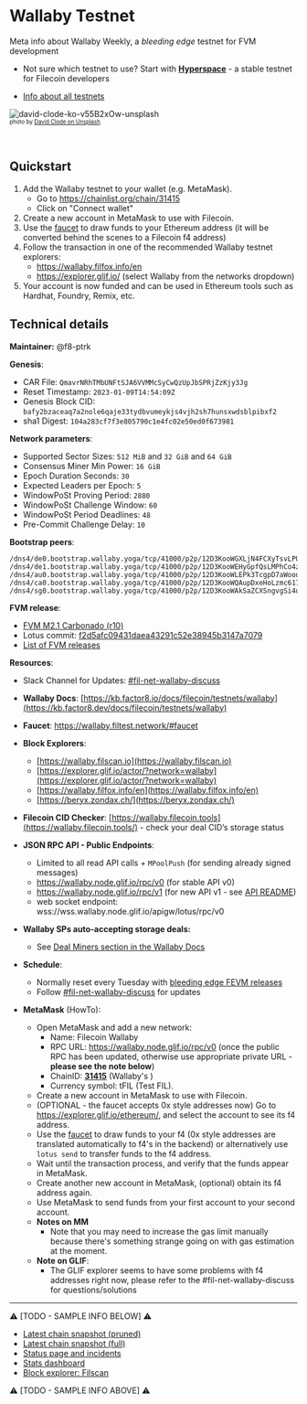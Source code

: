 # Wallaby Testnet

Meta info about Wallaby Weekly, a *bleeding edge* testnet for FVM development

- Not sure which testnet to use? Start with **[Hyperspace](https://github.com/filecoin-project/testnet-hyperspace)** - a stable testnet for Filecoin developers

- [Info about all testnets](https://github.com/filecoin-project/FIPs/discussions/544)

![david-clode-ko-v55B2xOw-unsplash](https://user-images.githubusercontent.com/1017762/189190624-cb1179cd-4b1e-437c-947b-493ebd2568f0.png)
<br><sup><sub>photo by [David Clode on Unsplash](https://unsplash.com/@davidclode)<sup><sub>

&nbsp;

## Quickstart

1. Add the Wallaby testnet to your wallet (e.g. MetaMask).
    - Go to https://chainlist.org/chain/31415
    - Click on "Connect wallet"
2. Create a new account in MetaMask to use with Filecoin.
3. Use the [faucet](https://wallaby.network/#faucet) to draw funds to your Ethereum address (it will be converted behind the scenes to a Filecoin f4 address)
4. Follow the transaction in one of the recommended Wallaby testnet explorers:
    - https://wallaby.filfox.info/en
    - https://explorer.glif.io/ (select Wallaby from the networks dropdown)
5. Your account is now funded and can be used in Ethereum tools such as Hardhat, Foundry, Remix, etc.

## Technical details

**Maintainer:** @f8-ptrk

**Genesis**:

- CAR File: `QmavrNRhTMbUNFtSJA6VVMMcSyCwQzUpJbSPRjZzKjy3Jg`
- Reset Timestamp: `2023-01-09T14:54:09Z`
- Genesis Block CID: `bafy2bzaceaq7a2nole6qaje33tydbvumeykjs4vjh2sh7hunsxwdsblpibxf2`
- sha1 Digest: `104a283cf7f3e805790c1e4fc02e50ed0f673981`

**Network parameters**:

- Supported Sector Sizes: `512 MiB` and `32 GiB` and `64 GiB`
- Consensus Miner Min Power: `16 GiB`
- Epoch Duration Seconds: `30`
- Expected Leaders per Epoch: `5`
- WindowPoSt Proving Period: `2880`
- WindowPoSt Challenge Window: `60`
- WindowPoSt Period Deadlines: `48`
- Pre-Commit Challenge Delay: `10`

**Bootstrap peers**:

```
/dns4/de0.bootstrap.wallaby.yoga/tcp/41000/p2p/12D3KooWGXLjN4FCXyTsvLPUrbZfkA5p7gXJ11WXXB56cQLEmNkE
/dns4/de1.bootstrap.wallaby.yoga/tcp/41000/p2p/12D3KooWEHyGpfQsLMPhCo4zmfp6uZfhQisiWZMYaPu1j92d2dax
/dns4/au0.bootstrap.wallaby.yoga/tcp/41000/p2p/12D3KooWLEPk3TcgpD7aWoou4dzbgdQA14Y9eTCg9rcoLaLruHtf
/dns4/ca0.bootstrap.wallaby.yoga/tcp/41000/p2p/12D3KooWQAupDxeHoLzmc617FzhWnHHWEt8e2fNfccqByT5mHWPp
/dns4/sg0.bootstrap.wallaby.yoga/tcp/41000/p2p/12D3KooWAkSaZCXSngvgSi4ufVModcExCysnS3JhG6nnprPjVV4o
```

**FVM release**:

- [FVM M2.1 Carbonado (r10)](https://github.com/filecoin-project/ref-fvm/issues/1052)
- Lotus commit: [f2d5afc09431daea43291c52e38945b3147a7079](https://github.com/filecoin-project/lotus/commit/f2d5afc09431daea43291c52e38945b3147a7079)
- [List of FVM releases](https://github.com/filecoin-project/ref-fvm/issues/692)

**Resources**:

- Slack Channel for Updates: [#fil-net-wallaby-discuss](https://filecoinproject.slack.com/archives/C03KGBTJ0BY)

- **Wallaby Docs**: [https://kb.factor8.io/docs/filecoin/testnets/wallaby](https://kb.factor8.dev/docs/filecoin/testnets/wallaby)
- **Faucet**: https://wallaby.filtest.network/#faucet
- **Block Explorers**:
  - [https://wallaby.filscan.io](https://wallaby.filscan.io)
  - [https://explorer.glif.io/actor/?network=wallaby](https://explorer.glif.io/actor/?network=wallaby)
  - [https://wallaby.filfox.info/en](https://wallaby.filfox.info/en)
  - [https://beryx.zondax.ch/](https://beryx.zondax.ch/)
- **Filecoin CID Checker**: [https://wallaby.filecoin.tools](https://wallaby.filecoin.tools/) - check your deal CID’s storage status
- **JSON RPC API - Public Endpoints**:
  - Limited to all read API calls + `MPoolPush` (for sending already signed messages)
  - https://wallaby.node.glif.io/rpc/v0 (for stable API v0)
  - https://wallaby.node.glif.io/rpc/v1 (for new API v1 - see [API README](https://github.com/filecoin-project/lotus/blob/422f66776fa07827f2cfa9d2f8142ef29dcd2a95/api/README.md))
  - web socket endpoint: wss://wss.wallaby.node.glif.io/apigw/lotus/rpc/v0
- **Wallaby SPs auto-accepting storage deals:**
  - See [Deal Miners section in the Wallaby Docs](https://kb.factor8.io/docs/filecoin/testnets/wallaby#deal-miners)
- **Schedule**: 
  - Normally reset every Tuesday with [bleeding edge FEVM releases](https://github.com/filecoin-project/ref-fvm/issues/692)
  - Follow [#fil-net-wallaby-discuss](https://filecoinproject.slack.com/archives/C03KGBTJ0BY) for updates
- **MetaMask** (HowTo): 
  - Open MetaMask and add a new network:
    - Name: Filecoin Wallaby
    - RPC URL: https://wallaby.node.glif.io/rpc/v0 (once the public RPC has been updated, otherwise use appropriate private URL - **please see the note below**)
    - ChainID: [**31415**](https://github.com/ethereum-lists/chains/blob/master/_data/chains/eip155-31415.json) (Wallaby's )
    - Currency symbol: tFIL (Test FIL).
  - Create a new account in MetaMask to use with Filecoin.
  - (OPTIONAL - the faucet accepts 0x style addresses now) Go to https://explorer.glif.io/ethereum/, and select the account to see its f4 address.
  - Use the [faucet](https://wallaby.filtest.network/#faucet) to draw funds to your f4 (0x style addresses are translated automatically to f4's in the backend) or alternatively use `lotus send` to transfer funds to the f4 address.
  - Wait until the transaction process, and verify that the funds appear in MetaMask.
  - Create another new account in MetaMask, (optional) obtain its f4 address again.
  - Use MetaMask to send funds from your first account to your second account. 
  - **Notes on MM**
    - Note that you may need to increase the gas limit manually because there's something strange going on with gas estimation at the moment.
  - **Note on GLIF**:
    - The GLIF explorer seems to have some problems with f4 addresses right now, please refer to the #fil-net-wallaby-discuss for questions/solutions 


<hr>

:warning: [TODO - SAMPLE INFO BELOW] :warning: 

- [Latest chain snapshot (pruned)](https://fil-chain-snapshots-fallback.s3.amazonaws.com/mainnet/minimal_finality_stateroots_latest.car)
- [Latest chain snapshot (full)](https://fil-chain-snapshots-fallback.s3.amazonaws.com/mainnet/complete_chain_with_finality_stateroots_latest.car)
- [Status page and incidents](https://filecoin.statuspage.io/)
- [Stats dashboard](https://stats.filecoin.io/)
- [Block explorer: Filscan](https://filscan.io/)

:warning: [TODO - SAMPLE INFO ABOVE] :warning: 
